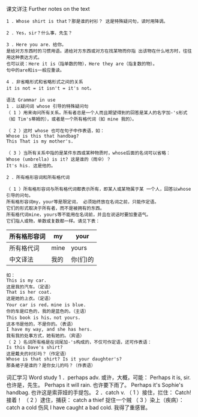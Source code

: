课文详注 Further notes on the text 
```
1 ．Whose shirt is that？那是谁的衬衫？ 这是特殊疑问句，读时用降调。 
```
```
2 ．Yes，sir？什么事，先生？ 
```
```
3 ．Here you are．给你。 
是给对方东西时的习惯用语。递给对方东西或对方在找某物而你指 出该物在什么地方时，往往用这种表达方式。
也可以说：Here it is（指单数的物），Here they are（指复数的物）。
句中的are和is一般应重读。 
```
```
4 ．非省略形式和省略形式之间的关系 
it is not = it isn't = it's not。 
```
```
语法 Grammar in use 
1 ．以疑问词 whose 引导的特殊疑问句 
（ 1 ）用来询问所有关系。所有者总是一个人而且期望得到的回答是某人的名字加-'s形式（如 Tim's蒂姆的），或者是一个所有格代词（如 mine 我的）。 

（ 2 ）这时 whose 也可在句子中作表语，如： 
Whose is this that handbag? 
This That is my mother's. 

（ 3 ）当所有关系中指的是某件东西或某种物质时，whose后面的名词可以省略： 
Whose (umbrella) is it? 这是谁的（雨伞）？ 
It's his. 这是他的。 
```
```
2 ．所有格形容词和所有格代词

（ 1 ）所有格形容词与所有格代词都表示所有，即某人或某物属于某 一个人，回答以whose引导的问句。
所有格形容词my，your等是限定词， 必须始终放在名词之前，只能作定语。
它们的形式取决于所有者，而不是被拥有的东西。
所有格代词mine，yours等不能用在名词前，并且在说话时要加重语气。
它们指人或物，单数或复数都一样。请见下表： 
```
|  所有格形容词    |  my   | your |
|  ----          | ----  | ---- |
| 所有格代词       | mine | yours |
| 中文译法         |我的 | 你(们)的|
```
如： 
This is my car. 
这是我的汽车。（定语） 
That is her coat. 
这是她的上衣。（定语） 
Your car is red，mine is blue. 
你的车是红色的，我的是蓝色的。（主语） 
This book is his，not yours. 
这本书是他的，不是你的。（表语） 
I have my way, and she has hers. 
我有我的处事方式，她有她的。（宾语） 
（ 2 ）名词所有格是在词尾加-'s构成的，不仅可作定语，还可作表语： 
Is this Dave's shirt? 
这是戴夫的衬衫吗？（作定语） 
Whose is that shirt? Is it your daughter's? 
那条裙子是谁的？是你女儿的吗？（作表语） 
``` 

词汇学习 Word study 
1 ．perhaps adv. 
或许，大概，可能： 
Perhaps it is, sir. 
也许是，先生。 
Perhaps it will rain. 
也许要下雨了。 
Perhaps it's Sophie's handbag. 
也许这是索菲娅的手提包。 
2 ．catch v. 
（ 1 ）接住，拦住： 
Catch! 
接着！ 
（ 2 ）逮住，捕获： 
catch a thief 捉住一个贼 
（ 3 ）染上（疾病）： 
catch a cold 伤风 
I have caught a bad cold. 
我得了重感冒。 